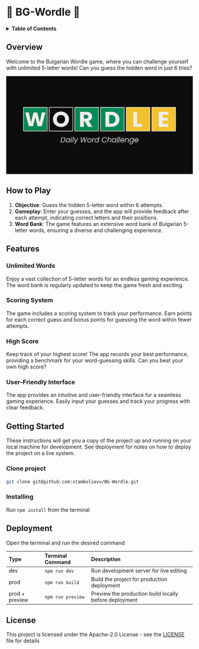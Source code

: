 # 🧩 BG-Wordle 🧩

<details>
  <summary><b>Table of Contents</b></summary>
  <ol>
    <li>
      <a href="#overview">Overview</a>
    </li>
    <li>
      <a href="#how-to-play">How to Play</a>
    </li>
    <li>
      <a href="#features">Features</a>
      <ul>
        <li><a href="#unlimited-words">Unlimited Words</a></li>
        <li><a href="#scoring-system">Scoring System</a></li>
        <li><a href="#high-score">High Score</a></li>
        <li><a href="#user-friendly-interface">User-Friendly Interface</a></li>
      </ul>
    </li>
    <li>
      <a href="#getting-started">Getting Started</a>
      <ul>
        <li><a href="#clone-project">Clone Project</a></li>
        <li><a href="#installing">Installing</a></li>
      </ul>
    </li>
    <li>
      <a href="#deployment">Deployment</a>
    </li>
    <li>
      <a href="#license">License</a>
    </li>
  </ol>
</details>

## Overview
Welcome to the Bulgarian Wordle game, where you can challenge yourself with unlimited 5-letter words! Can you guess the hidden word in just 6 tries?

![THUMBNAIL]

## How to Play
1. **Objective**: Guess the hidden 5-letter word within 6 attempts.
2. **Gameplay**: Enter your guesses, and the app will provide feedback after each attempt, indicating correct letters and their positions.
3. **Word Bank**: The game features an extensive word bank of Bulgarian 5-letter words, ensuring a diverse and challenging experience.

## Features
### Unlimited Words
Enjoy a vast collection of 5-letter words for an endless gaming experience. The word bank is regularly updated to keep the game fresh and exciting.
### Scoring System
The game includes a scoring system to track your performance. Earn points for each correct guess and bonus points for guessing the word within fewer attempts.
### High Score
Keep track of your highest score! The app records your best performance, providing a benchmark for your word-guessing skills. Can you beat your own high score?
### User-Friendly Interface
The app provides an intuitive and user-friendly interface for a seamless gaming experience. Easily input your guesses and track your progress with clear feedback.

## Getting Started
These instructions will get you a copy of the project up and running on your local machine for development. See deployment for notes on how to deploy the project on a live system.

### Clone project
```bash
git clone git@github.com:stambolievv/BG-Wordle.git
```

### Installing
Run `npm install` from the terminal

## Deployment
Open the terminal and run the desired command

| Type           | Terminal Command  | Description                                            |
| :------------- | :---------------- | :----------------------------------------------------- |
| dev            | `npm run dev`     | Run development server for live editing                |
| prod           | `npm run build`   | Build the project for production deployment            |
| prod + preview | `npm run preview` | Preview the production build locally before deployment |

## License
This project is licensed under the Apache-2.0 License - see the [LICENSE] file for details

[LICENSE]:LICENSE
[THUMBNAIL]:/assets/images/thumbnail.png